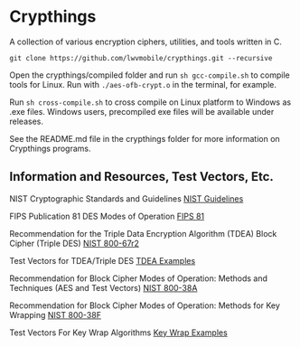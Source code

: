 # Crypthings

A collection of various encryption ciphers, utilities, and tools written in C.

`git clone https://github.com/lwvmobile/crypthings.git --recursive`

Open the crypthings/compiled folder and run `sh gcc-compile.sh` to compile tools for Linux.
Run with `./aes-ofb-crypt.o` in the terminal, for example.

Run `sh cross-compile.sh` to cross compile on Linux platform to Windows as .exe files.
Windows users, precompiled exe files will be available under releases.

See the README.md file in the crypthings folder for more information on Crypthings programs.

## Information and Resources, Test Vectors, Etc.

NIST Cryptographic Standards and Guidelines
[NIST Guidelines](https://csrc.nist.gov/projects/cryptographic-standards-and-guidelines/ "NIST Guidelines")

FIPS Publication 81 DES Modes of Operation
[FIPS 81](https://nvlpubs.nist.gov/nistpubs/Legacy/FIPS/fipspub81.pdf "FIPS 81")

Recommendation for the Triple Data Encryption Algorithm (TDEA) Block Cipher (Triple DES)
[NIST 800-67r2](https://nvlpubs.nist.gov/nistpubs/SpecialPublications/NIST.SP.800-67r2.pdf "NIST  800-67r2")

Test Vectors for TDEA/Triple DES
[TDEA Examples](https://csrc.nist.gov/CSRC/media/Projects/Cryptographic-Standards-and-Guidelines/documents/examples/TDES_ModesA_All.pdf "TDEA Examples")

Recommendation for Block Cipher Modes of Operation: Methods and Techniques (AES and Test Vectors)
[NIST 800-38A](https://nvlpubs.nist.gov/nistpubs/Legacy/SP/nistspecialpublication800-38a.pdf "NIST  800-38A")

Recommendation for Block Cipher Modes of Operation: Methods for Key Wrapping
[NIST 800-38F](https://nvlpubs.nist.gov/nistpubs/SpecialPublications/NIST.SP.800-38F.pdf "NIST 800-38F")

Test Vectors For Key Wrap Algorithms
[Key Wrap Examples](https://csrc.nist.gov/CSRC/media/Projects/Cryptographic-Standards-and-Guidelines/documents/examples/key-wrapping-KW-KWP.pdf "Key Wrap Examples")